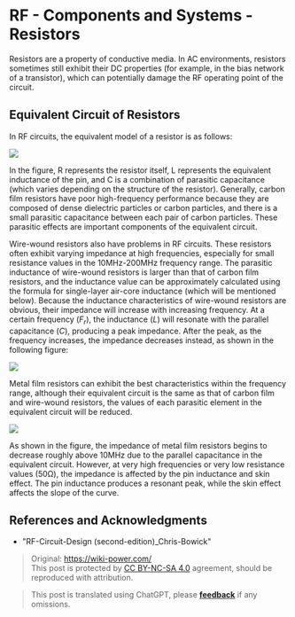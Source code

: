 # RF - Components and Systems - Resistors

Resistors are a property of conductive media. In AC environments, resistors sometimes still exhibit their DC properties (for example, in the bias network of a transistor), which can potentially damage the RF operating point of the circuit.

## Equivalent Circuit of Resistors

In RF circuits, the equivalent model of a resistor is as follows:

![](https://img.wiki-power.com/d/wiki-media/img/20220408173626.png)

In the figure, R represents the resistor itself, L represents the equivalent inductance of the pin, and C is a combination of parasitic capacitance (which varies depending on the structure of the resistor). Generally, carbon film resistors have poor high-frequency performance because they are composed of dense dielectric particles or carbon particles, and there is a small parasitic capacitance between each pair of carbon particles. These parasitic effects are important components of the equivalent circuit.

Wire-wound resistors also have problems in RF circuits. These resistors often exhibit varying impedance at high frequencies, especially for small resistance values in the 10MHz-200MHz frequency range. The parasitic inductance of wire-wound resistors is larger than that of carbon film resistors, and the inductance value can be approximately calculated using the formula for single-layer air-core inductance (which will be mentioned below). Because the inductance characteristics of wire-wound resistors are obvious, their impedance will increase with increasing frequency. At a certain frequency ($F_r$), the inductance ($L$) will resonate with the parallel capacitance ($C$), producing a peak impedance. After the peak, as the frequency increases, the impedance decreases instead, as shown in the following figure:

![](https://img.wiki-power.com/d/wiki-media/img/20220411135204.png)

Metal film resistors can exhibit the best characteristics within the frequency range, although their equivalent circuit is the same as that of carbon film and wire-wound resistors, the values of each parasitic element in the equivalent circuit will be reduced.

![](https://img.wiki-power.com/d/wiki-media/img/20220411135807.png)

As shown in the figure, the impedance of metal film resistors begins to decrease roughly above 10MHz due to the parallel capacitance in the equivalent circuit. However, at very high frequencies or very low resistance values (50Ω), the impedance is affected by the pin inductance and skin effect. The pin inductance produces a resonant peak, while the skin effect affects the slope of the curve.

## References and Acknowledgments

- "RF-Circuit-Design (second-edition)\_Chris-Bowick"

> Original: <https://wiki-power.com/>  
> This post is protected by [CC BY-NC-SA 4.0](https://creativecommons.org/licenses/by/4.0/deed.en) agreement, should be reproduced with attribution.

> This post is translated using ChatGPT, please [**feedback**](https://github.com/linyuxuanlin/Wiki_MkDocs/issues/new) if any omissions.
